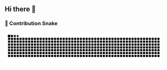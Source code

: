 ## Hi there 👋

<!--
**SHREYA993-BOT/SHREYA993-BOT** is a ✨ _special_ ✨ repository because its `README.md` (this file) appears on your GitHub profile.

Here are some ideas to get you started:

- 🔭 I’m currently working on ...
- 🌱 I’m currently learning ...
- 👯 I’m looking to collaborate on ...
- 🤔 I’m looking for help with ...
- 💬 Ask me about ...
- 📫 How to reach me: ...
- 😄 Pronouns: ...
- ⚡ Fun fact: ...
-->
### 🐍 Contribution Snake

![snake gif](https://github.com/SHREYA993-BOT/SHREYA993-BOT/blob/output/github-contribution-grid-snake.svg)

